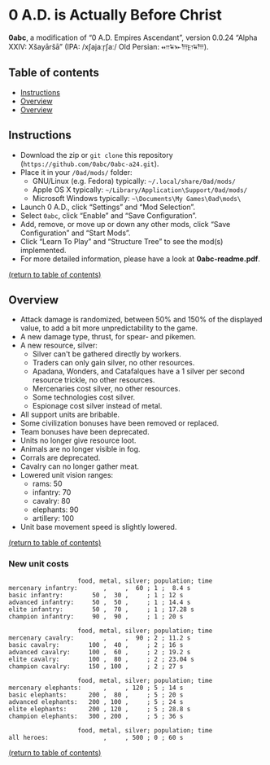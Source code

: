 # 0 A.D. is Actually Before Christ
**0abc**, a modification of “0 A.D. Empires Ascendant”, version 0.0.24 “Alpha XXIV: Xšayāršā” (IPA: /xʃajaːr̩ʃaː/ Old Persian: 𐎧𐏁𐎹𐎠𐎼𐏁𐎠).



## Table of contents
* [Instructions](https://github.com/0abc/0abc-a24#instructions)
* [Overview](https://github.com/0abc/0abc-a24#overview)
* [Overview](https://github.com/0abc/0abc-a24#new-unit-costs)



## Instructions
* Download the zip or `git clone` this repository (`https://github.com/0abc/0abc-a24.git`).
* Place it in your `/0ad/mods/` folder:
  * GNU/Linux (e.g. Fedora) typically: `~/.local/share/0ad/mods/`
  * Apple OS X typically: `~/Library/Application\Support/0ad/mods/`
  * Microsoft Windows typically: `~\Documents\My Games\0ad\mods\`
* Launch 0 A.D., click “Settings” and “Mod Selection”.
* Select `0abc`, click “Enable” and “Save Configuration”.
* Add, remove, or move up or down any other mods, click “Save Configuration” and “Start Mods”.
* Click “Learn To Play” and “Structure Tree” to see the mod(s) implemented.
* For more detailed information, please have a look at **0abc-readme.pdf**.

[(return to table of contents)](https://github.com/0abc/0abc-a24#table-of-contents)



## Overview
* Attack damage is randomized, between 50% and 150% of the displayed value, to add a bit more unpredictability to the game.
* A new damage type, thrust, for spear- and pikemen.
* A new resource, silver:
  * Silver can't be gathered directly by workers.
  * Traders can only gain silver, no other resources.
  * Apadana, Wonders, and Catafalques have a 1 silver per second resource trickle, no other resources.
  * Mercenaries cost silver, no other resources.
  * Some technologies cost silver.
  * Espionage cost silver instead of metal.
* All support units are bribable.
* Some civilization bonuses have been removed or replaced.
* Team bonuses have been deprecated.
* Units no longer give resource loot.
* Animals are no longer visible in fog.
* Corrals are deprecated.
* Cavalry can no longer gather meat.
* Lowered unit vision ranges:
  * rams: 50
  * infantry: 70
  * cavalry: 80
  * elephants: 90
  * artillery: 100
* Unit base movement speed is slightly lowered.

[(return to table of contents)](https://github.com/0abc/0abc-a24#table-of-contents)


### New unit costs
```
                   food, metal, silver; population; time
mercenary infantry:       ,     ,  60 ; 1 ;  8.4 s
basic infantry:        50 ,  30 ,     ; 1 ; 12 s
advanced infantry:     50 ,  50 ,     ; 1 ; 14.4 s
elite infantry:        50 ,  70 ,     ; 1 ; 17.28 s
champion infantry:     90 ,  90 ,     ; 1 ; 20 s

                   food, metal, silver; population; time
mercenary cavalry:        ,     ,  90 ; 2 ; 11.2 s
basic cavalry:        100 ,  40 ,     ; 2 ; 16 s
advanced cavalry:     100 ,  60 ,     ; 2 ; 19.2 s
elite cavalry:        100 ,  80 ,     ; 2 ; 23.04 s
champion cavalry:     150 , 100 ,     ; 2 ; 27 s

                   food, metal, silver; population; time
mercenary elephants:      ,     , 120 ; 5 ; 14 s
basic elephants:      200 ,  80 ,     ; 5 ; 20 s
advanced elephants:   200 , 100 ,     ; 5 ; 24 s
elite elephants:      200 , 120 ,     ; 5 ; 28.8 s
champion elephants:   300 , 200 ,     ; 5 ; 36 s

                   food, metal, silver; population; time
all heroes:               ,     , 500 ; 0 ; 60 s
```

[(return to table of contents)](https://github.com/0abc/0abc-a24#table-of-contents)
